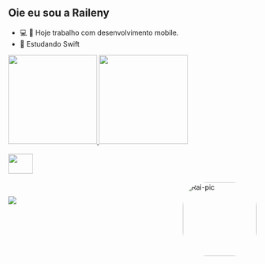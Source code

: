 ## Oie eu sou a Raileny 

- 💻 📱 Hoje trabalho com desenvolvimento mobile.
- 📖 Estudando Swift

<div>
  <a href="https://github.com/raideluz">
  <img height = "180em" src = "https://github-readme-stats.vercel.app/api?username=raideluz&show_icons=true&theme=radical&include_all_commits=true&count_private=true" />
  <img height = "180em" src = "https://github-readme-stats.vercel.app/api/top-langs/?username=raideluz&layout=compact&langs_count=7&theme=radical" />
</div>
  
  <div style = "display: inline_block"> <br>
    <img align = "center" height = "40" width = "50" src="https://cdn.jsdelivr.net/gh/devicons/devicon/icons/swift/swift-original.svg" />
 </div>
  
  <div style = "display: inline_block"> <br>
   <img align = "right" alt = "Rai-pic" height = "150" style = "border-radius:50px;"src="https://media.discordapp.net/attachments/918243293085712399/918243677766287390/download20211203173508.png">
 </div>

  
  ##
  
  <div> 
    <a href="https://www.linkedin.com/in/raileny-santana-lima-dev/" target="_blank"> <img src = "https://img.shields.io/badge/LinkedIn-0077B5?style=for-the-badge&logo=linkedin&logoColor=white""target =" _ blank "                        </a>     
 
  </div>   

   
